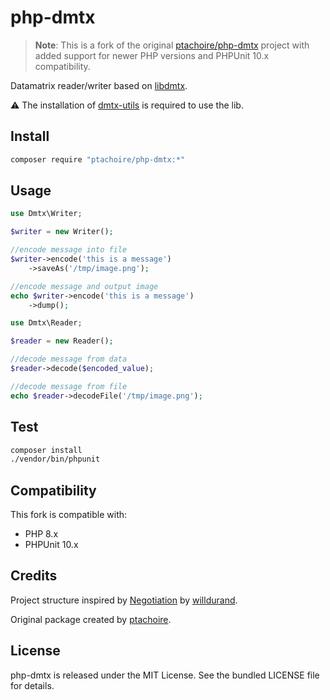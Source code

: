 # php-dmtx

> **Note**: This is a fork of the original [ptachoire/php-dmtx](https://github.com/ptachoire/php-dmtx) project with added support for newer PHP versions and PHPUnit 10.x compatibility.

Datamatrix reader/writer based on [libdmtx](https://github.com/dmtx).

⚠️ The installation of [dmtx-utils](https://github.com/dmtx/dmtx-utils) is required to use the lib.

## Install

```sh
composer require "ptachoire/php-dmtx:*"
```

## Usage

```php
use Dmtx\Writer;

$writer = new Writer();

//encode message into file
$writer->encode('this is a message')
    ->saveAs('/tmp/image.png');

//encode message and output image 
echo $writer->encode('this is a message')
    ->dump();
```

```php
use Dmtx\Reader;

$reader = new Reader();

//decode message from data
$reader->decode($encoded_value);

//decode message from file 
echo $reader->decodeFile('/tmp/image.png');
```

## Test

```sh
composer install
./vendor/bin/phpunit
```

## Compatibility

This fork is compatible with:
- PHP 8.x
- PHPUnit 10.x

## Credits

Project structure inspired by
[Negotiation](https://github.com/willdurand/Negotiation) by
[willdurand](https://github.com/willdurand).

Original package created by [ptachoire](https://github.com/ptachoire).

## License

php-dmtx is released under the MIT License. See the bundled LICENSE file for
details.
